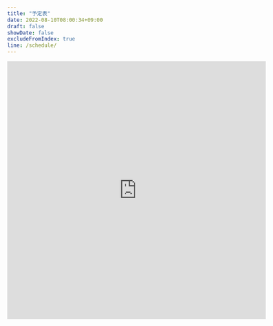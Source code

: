 ```yaml
---
title: "予定表"
date: 2022-08-10T08:00:34+09:00
draft: false
showDate: false
excludeFromIndex: true
line: /schedule/
---
```


<iframe src="https://calendar.google.com/calendar/embed?height=600&wkst=2&bgcolor=%23ffffff&ctz=Asia%2FTokyo&showTitle=0&showDate=1&showNav=1&showPrint=0&showTabs=0&showCalendars=0&showTz=1&hl=ja&src=d2F0YW5hYmVAb3Nha2FmdS11Lm5ldA&color=%23616161" style="border-width:0" width="600" height="600" frameborder="0" scrolling="no"></iframe>